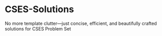 # CSES-Solutions
No more template clutter—just concise, efficient, and beautifully crafted solutions for CSES Problem Set
